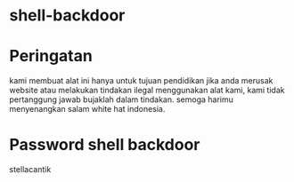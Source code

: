 # shell-backdoor

# Peringatan
kami membuat alat ini hanya untuk tujuan pendidikan
jika anda merusak website atau melakukan tindakan ilegal 
menggunakan alat kami, kami tidak pertanggung jawab
bujaklah dalam tindakan. semoga harimu menyenangkan salam white hat indonesia.

# Password shell backdoor
stellacantik